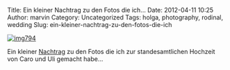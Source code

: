 Title: Ein kleiner Nachtrag zu den Fotos die ich...
Date: 2012-04-11 10:25
Author: marvin
Category: Uncategorized
Tags: holga, photography, rodinal, wedding
Slug: ein-kleiner-nachtrag-zu-den-fotos-die-ich

[![img794](http://farm8.staticflickr.com/7272/7067256507_f4a9e98ea7.jpg)](http://www.flickr.com/photos/marvinxsteadfast/7067256507/ "img794 by marvinxsteadfast, on Flickr, via Patr")

Ein kleiner [Nachtrag](http://xsteadfastx.org/2012/01/09/uli-und-caro/)
zu den Fotos die ich zur standesamtlichen Hochzeit von Caro und Uli
gemacht habe...

